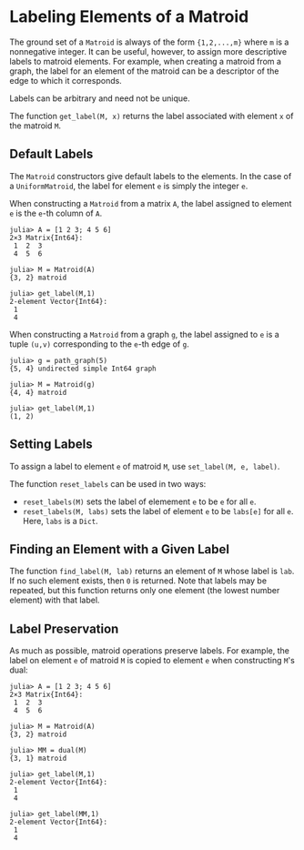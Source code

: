 # Labeling Elements of a Matroid

The ground set of a `Matroid` is always of the form `{1,2,...,m}` where `m`
is a nonnegative integer. It can be useful, however, to assign more descriptive
labels to matroid elements. For example, when creating a matroid from a graph,
the label for an element of the matroid can be a descriptor of the edge to which
it corresponds. 

Labels can be arbitrary and need not be unique. 

The function `get_label(M, x)` returns the label associated with element `x` of
the matroid `M`.



## Default Labels

The `Matroid` constructors give default labels to the elements. 
In the case of a `UniformMatroid`, the label for element `e` is simply the integer `e`.

When constructing a `Matroid` from a matrix `A`, the label assigned to element `e` 
is the `e`-th column of `A`.
```
julia> A = [1 2 3; 4 5 6]
2×3 Matrix{Int64}:
 1  2  3
 4  5  6

julia> M = Matroid(A)
{3, 2} matroid

julia> get_label(M,1)
2-element Vector{Int64}:
 1
 4
```
When constructing a `Matroid` from a graph `g`, the label assigned to `e` is a tuple `(u,v)`
corresponding to the `e`-th edge of `g`. 
```
julia> g = path_graph(5)
{5, 4} undirected simple Int64 graph

julia> M = Matroid(g)
{4, 4} matroid

julia> get_label(M,1)
(1, 2)
```

## Setting Labels

To assign a label to element `e` of matroid `M`, use `set_label(M, e, label)`.

The function `reset_labels` can be used in two ways:
* `reset_labels(M)` sets the label of elemement `e` to be `e` for all `e`.
* `reset_labels(M, labs)` sets the label of element `e` to be `labs[e]` for all `e`. Here, `labs` is a `Dict`.

## Finding an Element with a Given Label

The function `find_label(M, lab)` returns an element of `M` whose label is `lab`. 
If no such element exists, then `0` is returned. Note that labels may be repeated, but this
function returns only one element (the lowest number element) with that label. 

## Label Preservation

As much as possible, matroid operations preserve labels. For example, the label on element `e`
of matroid `M` is copied to element `e` when constructing `M`'s dual:

```
julia> A = [1 2 3; 4 5 6]
2×3 Matrix{Int64}:
 1  2  3
 4  5  6

julia> M = Matroid(A)
{3, 2} matroid

julia> MM = dual(M)
{3, 1} matroid

julia> get_label(M,1)
2-element Vector{Int64}:
 1
 4

julia> get_label(MM,1)
2-element Vector{Int64}:
 1
 4
```